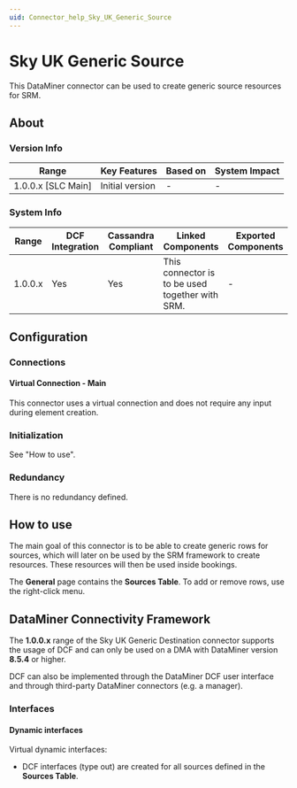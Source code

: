 ```yaml
---
uid: Connector_help_Sky_UK_Generic_Source
---
```


# Sky UK Generic Source

This DataMiner connector can be used to create generic source resources for SRM.

## About

### Version Info

| Range                | Key Features     | Based on     | System Impact     |
|----------------------|------------------|--------------|-------------------|
| 1.0.0.x [SLC Main]   | Initial version  | -            | -                 |

### System Info

| Range     | DCF Integration     | Cassandra Compliant     | Linked Components                               | Exported Components     |
|-----------|---------------------|-------------------------|-------------------------------------------------|-------------------------|
| 1.0.0.x   | Yes                 | Yes                     | This connector is to be used together with SRM. | -                       |

## Configuration

### Connections

#### Virtual Connection - Main

This connector uses a virtual connection and does not require any input during element creation.

### Initialization

See "How to use".

### Redundancy

There is no redundancy defined.

## How to use

The main goal of this connector is to be able to create generic rows for sources, which will later on be used by the SRM framework to create resources. These resources will then be used inside bookings.

The **General** page contains the **Sources Table**. To add or remove rows, use the right-click menu.

## DataMiner Connectivity Framework

The **1.0.0.x** range of the Sky UK Generic Destination connector supports the usage of DCF and can only be used on a DMA with DataMiner version **8.5.4** or higher.

DCF can also be implemented through the DataMiner DCF user interface and through third-party DataMiner connectors (e.g. a manager).

### Interfaces

#### Dynamic interfaces

Virtual dynamic interfaces:

- DCF interfaces (type out) are created for all sources defined in the **Sources Table**.

